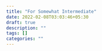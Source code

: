 ```yaml
---
title: "For Somewhat Intermediate"
date: 2022-02-08T03:03:46+05:30
draft: true
description: ""
tags: []
categories: ""
---
```

